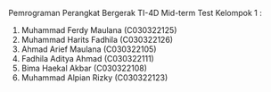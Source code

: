 Pemrograman Perangkat Bergerak TI-4D 
Mid-term Test 
Kelompok 1 :
  1. Muhammad Ferdy Maulana (C030322125)
  2. Muhammad Harits Fadhila (C030322126)
  3. Ahmad Arief Maulana  (C030322105)
  4. Fadhila Aditya Ahmad  (C030322111)
  5. Bima Haekal Akbar  (C030322108)
  6. Muhammad Alpian Rizky  (C030322123)
